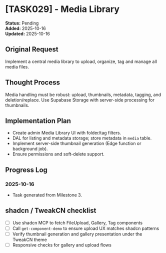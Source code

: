 # [TASK029] - Media Library

**Status:** Pending  
**Added:** 2025-10-16  
**Updated:** 2025-10-16

## Original Request

Implement a central media library to upload, organize, tag and manage all media files.

## Thought Process

Media handling must be robust: upload, thumbnails, metadata, tagging, and deletion/replace. Use Supabase Storage with server-side processing for thumbnails.

## Implementation Plan

- Create admin Media Library UI with folder/tag filters.
- DAL for listing and metadata storage; store metadata in `media` table.
- Implement server-side thumbnail generation (Edge function or background job).
- Ensure permissions and soft-delete support.

## Progress Log

### 2025-10-16

- Task generated from Milestone 3.

## shadcn / TweakCN checklist

- [ ] Use shadcn MCP to fetch FileUpload, Gallery, Tag components
- [ ] Call `get-component-demo` to ensure upload UX matches shadcn patterns
- [ ] Verify thumbnail generation and gallery presentation under the TweakCN theme
- [ ] Responsive checks for gallery and upload flows
